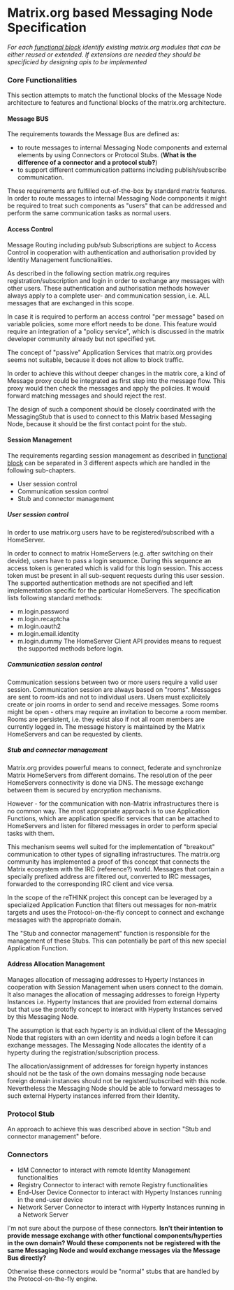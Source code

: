 # Matrix.org based Messaging Node Specification

*For each [functional block](msg-node-architecture.md) identify existing matrix.org modules that can be either reused or extended. If extensions are needed they should be specificied by designing apis to be implemented*



### Core Functionalities

This section attempts to match the functional blocks of the Message Node architecture to features and functional blocks of the matrix.org architecture.

#### Message BUS

The requirements towards the Message Bus are defined as:
* to route messages to internal Messaging Node components and external elements by using Connectors or Protocol Stubs. (**What is the difference of a connector and a protocol stub?**)
* to support different communication patterns including publish/subscribe communication.

These requirements are fulfilled out-of-the-box by standard matrix features. In order to route messages to internal Messaging Node components it might be required to treat such components as "users" that can be addressed and perform the same communication tasks as normal users.

#### Access Control

>>
Message Routing including pub/sub Subscriptions are subject to Access Control in cooperation with authentication and authorisation provided by Identity Management functionalities.


As described in the following section matrix.org requires registration/subscription and login in order to exchange any messages with other users. These authentication and authorisation methods however always apply to a complete user- and communication session, i.e. ALL messages that are exchanged in this scope.

In case it is required to perform an access control "per message" based on variable policies, some more effort needs to be done.
This feature would require an integration of a "policy service", which is discussed in the matrix developer community already but not specified yet.

The concept of "passive" Application Services that matrix.org provides seems not suitable, because it does not allow to block traffic.

In order to achieve this without deeper changes in the matrix core, a kind of Message proxy could be integrated as first step into the message flow. This proxy would then check the messages and apply the policies. It would forward matching messages and should reject the rest.

The design of such a component should be closely coordinated with the MessagingStub that is used to connect to this Matrix based Messaging Node, because it should be the first contact point for the stub.


#### Session Management

The requirements regarding session management as described in [functional block](msg-node-architecture.md) can be separated in 3 different aspects which are handled in the following sub-chapters.
* User session control
* Communication session control
* Stub and connector management


##### User session control
In order to use matrix.org users have to be registered/subscribed with a HomeServer.

In order to connect to matrix HomeServers (e.g. after switching on their devide), users have to pass a login sequence. During this sequence an access token is generated which is valid for this login session. This access token must be present in all sub-sequent requests during this user session.
The supported authentication methods are not specified and left implementation specific for the particular HomeServers.
The specification lists following standard methods:
* m.login.password
* m.login.recaptcha
* m.login.oauth2
* m.login.email.identity
* m.login.dummy
The HomeServer Client API provides means to request the supported methods before login.

##### Communication session control
Communication sessions between two or more users require a valid user session. Communication session are always based on "rooms". Messages are sent to room-ids and not to individual users. Users must explicitely create or join rooms in order to send and receive messages. Some rooms might be open - others may require an invitation to become a room member.
Rooms are persistent, i.e. they exist also if not all room members are currently logged in. The message history is maintained by the Matrix HomeServers and can be requested by clients.

##### Stub and connector management
Matrix.org provides powerful means to connect, federate and synchronize Matrix HomeServers from different domains. The resolution of the peer HomeServers connectivity is done via DNS. The message exchange between them is secured by encryption mechanisms.

However - for the communication with non-Matrix infrastructures there is no common way. The most appropriate approach is to use Application Functions, which are application specific services that can be attached to HomeServers and listen for filtered messages in order to perform special tasks with them.

This mechanism seems well suited for the implementation of "breakout" communication to other types of signalling infrastructures. The matrix.org community has implemented a proof of this concept that connects the Matrix ecosystem with the IRC (reference?) world. Messages that contain a specially prefixed address are filtered out, converted to IRC messages, forwarded to the corresponding IRC client and vice versa.

In the scope of the reTHINK project this concept can be leveraged by a specialized Application Function that filters out messages for non-matrix targets and uses the Protocol-on-the-fly concept to connect and exchange messages with the appropriate domain.

The "Stub and connector management" function  is responsible for the management of these Stubs. This can potentially be part of this new special Application Function.


#### Address Allocation Management

>>
Manages allocation of messaging addresses to Hyperty Instances in cooperation with Session Management when users connect to the domain.
It also manages the allocation of messaging addresses to foreign Hyperty Instances i.e. Hyperty Instances that are provided from external domains but that use the protofly concept to interact with Hyperty Instances served by this Messaging Node.


The assumption is that each hyperty is an individual client of the Messaging Node that registers with an own identity and needs a login before it can exchange messages. The Messaging Node allocates the identity of a hyperty during the registration/subscription process.

The allocation/assignment of addresses for foreign hyperty instances should not be the task of the own domains messaging node because foreign domain instances should not be registerd/subscribed with this node. Nevertheless the Messaging Node should be able to forward messages to such external Hyperty instances inferred from their Identity.


### Protocol Stub

An approach to achieve this was described above in section "Stub and connector management" before.

### Connectors

>>
* IdM Connector to interact with remote Identity Management functionalities
* Registry Connector to interact with remote Registry functionalities
* End-User Device Connector to interact with Hyperty Instances running in the end-user device
* Network Server Connector to interact with Hyperty Instances running in a Network Server


I'm not sure about the purpose of these connectors. **Isn't their intention to provide message exchange with other functional components/hyperties in the own domain? Would these components not be registered with the same Messaging Node and would exchange messages via the Message Bus directly?**

Otherwise these connectors would be "normal" stubs that are handled by the Protocol-on-the-fly engine.
